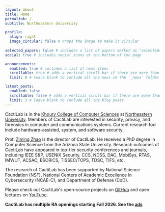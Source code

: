 ```yaml
---
layout: about
title: Home
permalink: /
subtitle: Northeastern University

profile:
  align: right
  image_circular: false # crops the image to make it circular
  
selected_papers: false # includes a list of papers marked as "selected={true}"
social: true # includes social icons at the bottom of the page

announcements:
  enabled: true # includes a list of news items
  scrollable: true # adds a vertical scroll bar if there are more than 3 news items
  limit: 8 # leave blank to include all the news in the `_news` folder

latest_posts:
  enabled: false
  scrollable: false # adds a vertical scroll bar if there are more than 3 new posts items
  limit: 3 # leave blank to include all the blog posts
---
```


CactiLab is in the [Khoury College of Computer Sciences](https://www.khoury.northeastern.edu/) at [Northeastern University](https://www.northeastern.edu/). Members of CactiLab are interested in security, privacy, and forensics in computer and communications systems. Current research foci include hardware-assisted, system, and software security.

Prof. [Ziming Zhao](https://zzm7000.github.io/) is the director of CactiLab. He received a PhD degree in Computer Science from the Arizona State University. Research outcomes of CactiLab have appeared in top-tier security conferences and journals, including IEEE S&P, USENIX Security, CCS, NDSS, DAC, MobiSys, RTAS, IMWUT, ACSAC, ESORICS, TISSEC/TOPS, TDSC, TIFS, etc.

The research of CactiLab has been supported by National Science Foundation (NSF), National Centers of Academic Excellence in Cybersecurity (NCAE-C), and Department of Defense (DoD).

Please check out CactiLab's open-source projects on [GitHub](https://github.com/Cactilab) and open lectures on [YouTube](https://www.youtube.com/@zimingzhao6619/videos).

**CactiLab has multiple RA openings starting Fall 2026. See the [ads](../assets/pdf/ad2026.pdf)**

